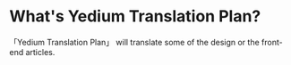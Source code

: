 # What's Yedium Translation Plan?

「Yedium Translation Plan」 will translate some of the design or the front-end articles.